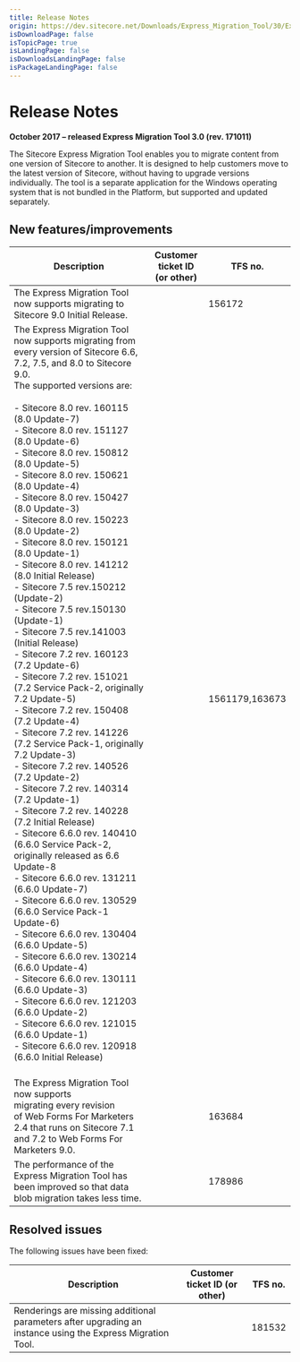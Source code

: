 ```yaml
---
title: Release Notes
origin: https://dev.sitecore.net/Downloads/Express_Migration_Tool/30/Express_Migration_Tool_30_Initial_Release/Release_Notes
isDownloadPage: false
isTopicPage: true
isLandingPage: false
isDownloadsLandingPage: false
isPackageLandingPage: false
---
```


# Release Notes

**October 2017 – released Express Migration Tool 3.0 (rev. 171011)**

​The Sitecore Express Migration Tool enables you to migrate content from one version of Sitecore to another. It is designed to help customers move to the latest version of Sitecore, without having to upgrade versions individually. The tool is a separate application for the Windows operating system that is not bundled in the Platform, but supported and updated separately.

## New features/improvements

 | Description | Customer ticket ID (or other) | TFS no. |
 | --- | --- | --- |
 | ​The Express Migration Tool now supports migrating to Sitecore 9.0 Initial Release. |  | 156172 |
 | The Express Migration Tool now supports migrating from every version of Sitecore 6.6, 7.2, 7.5, and 8.0 to Sitecore 9.0.  <br />The supported versions are:<br /><br />-   Sitecore 8.0 rev. 160115 (8.0 Update-7)<br />-   Sitecore 8.0 rev. 151127 (8.0 Update-6)<br />-   Sitecore 8.0 rev. 150812 (8.0 Update-5)<br />-   Sitecore 8.0 rev. 150621 (8.0 Update-4)<br />-   Sitecore 8.0 rev. 150427 (8.0 Update-3)<br />-   Sitecore 8.0 rev. 150223 (8.0 Update-2)<br />-   Sitecore 8.0 rev. 150121 (8.0 Update-1)<br />-   Sitecore 8.0 rev. 141212 (8.0 Initial Release)<br />-   Sitecore 7.5 rev.150212 (Update-2)<br />-   Sitecore 7.5 rev.150130 (Update-1)<br />-   Sitecore 7.5 rev.141003 (Initial Release)<br />-   Sitecore 7.2 rev. 160123 (7.2 Update-6)<br />-   Sitecore 7.2 rev. 151021 (7.2 Service Pack-2, originally 7.2 Update-5)<br />-   Sitecore 7.2 rev. 150408 (7.2 Update-4)<br />-   Sitecore 7.2 rev. 141226 (7.2 Service Pack-1, originally 7.2 Update-3)<br />-   Sitecore 7.2 rev. 140526 (7.2 Update-2)<br />-   Sitecore 7.2 rev. 140314 (7.2 Update-1)<br />-   Sitecore 7.2 rev. 140228 (7.2 Initial Release)<br />-   Sitecore 6.6.0 rev. 140410 (6.6.0 Service Pack-2, originally released as 6.6 Update-8<br />-   Sitecore 6.6.0 rev. 131211 (6.6.0 Update-7)<br />-   Sitecore 6.6.0 rev. 130529 (6.6.0 Service Pack-1 Update-6)<br />-   Sitecore 6.6.0 rev. 130404 (6.6.0 Update-5)<br />-   Sitecore 6.6.0 rev. 130214 (6.6.0 Update-4)<br />-   Sitecore 6.6.0 rev. 130111 (6.6.0 Update-3)<br />-   Sitecore 6.6.0 rev. 121203 (6.6.0 Update-2)<br />-   Sitecore 6.6.0 rev. 121015 (6.6.0 Update-1)<br />-   Sitecore 6.6.0 rev. 120918 (6.6.0 Initial Release)<br /><br /> |  | 1561179,163673 |
 | The Express Migration Tool now supports migrating every revision of Web Forms For Marketers 2.4 that runs on Sitecore 7.1 and 7.2 to Web Forms For Marketers 9.0​. |  | 163684 |
 | The performance of the Express Migration Tool has been improved so that data blob migration takes less time. |  | 178986 |

## Resolved issues

The following issues have been fixed:

 | Description | Customer ticket ID (or other) | TFS no. |
 | --- | --- | --- |
 | Renderings are missing additional parameters after upgrading an instance using the Express Migration Tool​. |  | 181532 |
